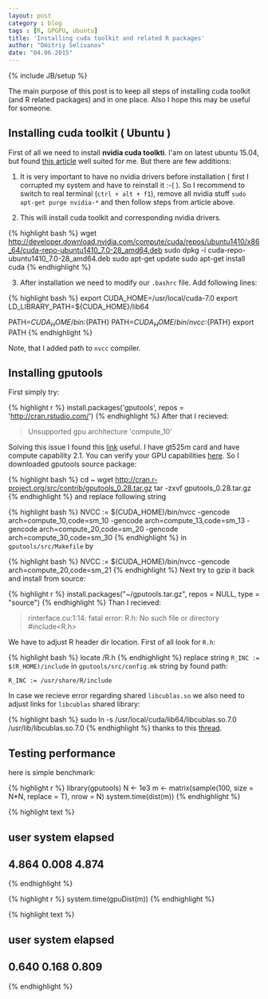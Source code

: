 ```yaml
---
layout: post
category : blog
tags : [R, GPGPU, ubuntu]
title: 'Installing cuda toolkit and related R packages'
author: "Dmitriy Selivanov"
date: "04.06.2015"
---
```

{% include JB/setup %}

The main purpose of this post is to keep all steps of installing cuda toolkit (and R related packages) and in one place. Also I hope this may be useful for someone.

## Installing cuda toolkit ( Ubuntu )
First of all we need to install **nvidia cuda toolkti**. I'am on latest ubuntu 15.04, but found [this article](http://www.r-tutor.com/gpu-computing/cuda-installation/cuda7.0-ubuntu) well suited for me. But there are few additions:  

1. It is very important to have no nvidia drivers before installation ( first I corrupted my system and have to reinstall it :-( ). So I recommend to switch to real terminal (`ctrl + alt + f1`), remove all nvidia stuff `sudo apt-get purge nvidia-*` and then follow steps from article above.  

2. This will install cuda toolkit and corresponding nvidia drivers.

{% highlight bash %}
wget http://developer.download.nvidia.com/compute/cuda/repos/ubuntu1410/x86_64/cuda-repo-ubuntu1410_7.0-28_amd64.deb
sudo dpkg -i cuda-repo-ubuntu1410_7.0-28_amd64.deb
sudo apt-get update
sudo apt-get install cuda
{% endhighlight %}

3. After installation we need to modify our `.bashrc` file. Add following lines:

{% highlight bash %}
export CUDA_HOME=/usr/local/cuda-7.0
export LD_LIBRARY_PATH=${CUDA_HOME}/lib64

PATH=${CUDA_HOME}/bin:${PATH}
PATH=${CUDA_HOME}/bin/nvcc:${PATH}
export PATH
{% endhighlight %}

Note, that I added path to `nvcc` compiler.

## Installing gputools
First simply try:

{% highlight r %}
install.packages('gputools', repos = 'http://cran.rstudio.com/')
{% endhighlight %}
After that I recieved:

> Unsupported gpu architecture 'compute_10'

Solving this issue I found this [link](https://devtalk.nvidia.com/default/topic/606195/-solved-nvcc-fatal-unsupported-gpu-architecture-compute_21-/) useful. 
I have gt525m card and have compute capability 2.1. You can verify your GPU capabilities [here](https://developer.nvidia.com/cuda-gpus). 
So I downloaded gputools source package:

{% highlight bash %}
cd ~
wget http://cran.r-project.org/src/contrib/gputools_0.28.tar.gz
tar -zxvf gputools_0.28.tar.gz
{% endhighlight %}
and replace following string

{% highlight bash %}
NVCC := $(CUDA_HOME)/bin/nvcc -gencode arch=compute_10,code=sm_10 -gencode arch=compute_13,code=sm_13 -gencode arch=compute_20,code=sm_20 -gencode arch=compute_30,code=sm_30
{% endhighlight %}
in `gputools/src/Makefile` by

{% highlight bash %}
NVCC := $(CUDA_HOME)/bin/nvcc -gencode arch=compute_20,code=sm_21
{% endhighlight %}
Next try to gzip it back and install from source:

{% highlight r %}
install.packages("~/gputools.tar.gz", repos = NULL, type = "source")
{% endhighlight %}
Than I recieved:

> rinterface.cu:1:14: fatal error: R.h: No such file or directory #include<R.h>

We have to adjust R header dir location. First of all look for `R.h`:

{% highlight bash %}
locate \/R.h
{% endhighlight %}
replace string `R_INC := $(R_HOME)/include` in `gputools/src/config.mk` string by found path:
```
R_INC := /usr/share/R/include
```


In case we recieve error regarding shared `libcublas.so` we also need to adjust links for `libcublas` shared library:

{% highlight bash %}
sudo ln -s /usr/local/cuda/lib64/libcublas.so.7.0 /usr/lib/libcublas.so.7.0
{% endhighlight %}
thanks to this [thread](http://stackoverflow.com/questions/10808958/why-cant-libcudart-so-4-be-found-when-compiling-the-cuda-samples-under-ubuntu).

## Testing performance
here is simple benchmark:

{% highlight r %}
library(gputools)
N <- 1e3
m <- matrix(sample(100, size = N*N, replace = T), nrow = N)
system.time(dist(m))
{% endhighlight %}



{% highlight text %}
##    user  system elapsed 
##   4.864   0.008   4.874
{% endhighlight %}



{% highlight r %}
system.time(gpuDist(m))
{% endhighlight %}



{% highlight text %}
##    user  system elapsed 
##   0.640   0.168   0.809
{% endhighlight %}
